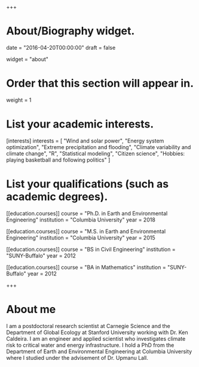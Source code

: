 +++
# About/Biography widget.

date = "2016-04-20T00:00:00"
draft = false

widget = "about"

# Order that this section will appear in.
weight = 1

# List your academic interests.
[interests]
  interests = [
    "Wind and solar power",
    "Energy system optimization",
    "Extreme precipitation and flooding",
    "Climate variability and climate change",
    "R",
    "Statistical modeling",
    "Citizen science",
    "Hobbies: playing basketball and following politics"
  ]

# List your qualifications (such as academic degrees).
[[education.courses]] 
course = "Ph.D. in Earth and Environmental Engineering" 
institution = "Columbia University" 
year = 2018

[[education.courses]] 
course = "M.S. in Earth and Environmental Engineering" 
institution = "Columbia University" 
year = 2015

[[education.courses]]
  course = "BS in Civil Engineering"
  institution = "SUNY-Buffalo"
  year = 2012
  
[[education.courses]]
  course = "BA in Mathematics"
  institution = "SUNY-Buffalo"
  year = 2012

+++

# About me
I am a postdoctoral research scientist at Carnegie Science and the Department of Global Ecology at Stanford University working with Dr. Ken Caldeira. I am an engineer and applied scientist who investigates climate risk to critical water and energy infrastructure. I hold a PhD from the Department of Earth and Environmental Engineering at Columbia University where I studied under the advisement of Dr. Upmanu Lall.

